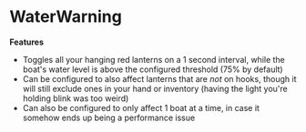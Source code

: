# WaterWarning
**Features**
- Toggles all your hanging red lanterns on a 1 second interval, while the boat's water level is above the configured threshold (75% by default)
- Can be configured to also affect lanterns that are *not* on hooks, though it will still exclude ones in your hand or inventory (having the light you're holding blink was too weird)
- Can also be configured to only affect 1 boat at a time, in case it somehow ends up being a performance issue

